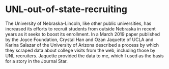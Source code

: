 # UNL-out-of-state-recruiting
The University of Nebraska-Lincoln, like other public universities, has increased its efforts to recruit students from outside Nebraska in recent years as it seeks to boost its enrollment. In a March 2019 paper published by the Joyce Foundation, Crystal Han and Ozan Jaquette of UCLA and Karina Salazar of the University of Arizona described a process by which they scraped data about college visits from the web, including those by UNL recruiters. Jaquette provided the data to me, which I used as the basis for a story in the Journal Star. 
